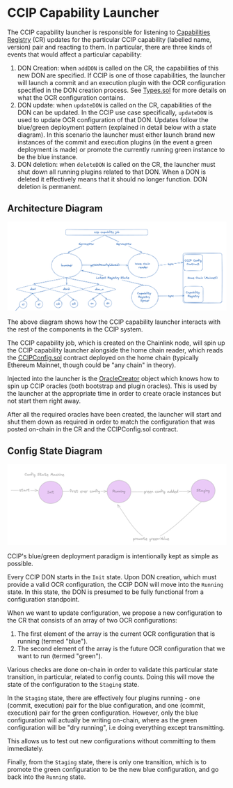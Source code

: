 # CCIP Capability Launcher

The CCIP capability launcher is responsible for listening to
[Capabilities Registry](../../../../contracts/src/v0.8/keystone/CapabilitiesRegistry.sol) (CR) updates
for the particular CCIP capability (labelled name, version) pair and reacting to them. In
particular, there are three kinds of events that would affect a particular capability:

1. DON Creation: when `addDON` is called on the CR, the capabilities of this new DON are specified.
If CCIP is one of those capabilities, the launcher will launch a commit and an execution plugin
with the OCR configuration specified in the DON creation process. See
[Types.sol](../../../../contracts/src/v0.8/ccip/capability/libraries/Types.sol) for more details
on what the OCR configuration contains.
2. DON update: when `updateDON` is called on the CR, capabilities of the DON can be updated. In the
CCIP use case specifically, `updateDON` is used to update OCR configuration of that DON. Updates
follow the blue/green deployment pattern (explained in detail below with a state diagram). In this
scenario the launcher must either launch brand new instances of the commit and execution plugins
(in the event a green deployment is made) or promote the currently running green instance to be
the blue instance.
3. DON deletion: when `deleteDON` is called on the CR, the launcher must shut down all running plugins
related to that DON. When a DON is deleted it effectively means that it should no longer function.
DON deletion is permanent.

## Architecture Diagram

![CCIP Capability Launcher](./ccip_capability_launcher.png)

The above diagram shows how the CCIP capability launcher interacts with the rest of the components
in the CCIP system.

The CCIP capability job, which is created on the Chainlink node, will spin up the CCIP capability
launcher alongside the home chain reader, which reads the [CCIPConfig.sol](../../../../contracts/src/v0.8/ccip/capability/CCIPConfig.sol)
contract deployed on the home chain (typically Ethereum Mainnet, though could be "any chain" in theory).

Injected into the launcher is the [OracleCreator](../types/types.go) object which knows how to spin up CCIP
oracles (both bootstrap and plugin oracles). This is used by the launcher at the appropriate time in order
to create oracle instances but not start them right away.

After all the required oracles have been created, the launcher will start and shut them down as required
in order to match the configuration that was posted on-chain in the CR and the CCIPConfig.sol contract.


## Config State Diagram

![CCIP Config State Machine](./ccip_config_state_machine.png)

CCIP's blue/green deployment paradigm is intentionally kept as simple as possible.

Every CCIP DON starts in the `Init` state. Upon DON creation, which must provide a valid OCR
configuration, the CCIP DON will move into the `Running` state. In this state, the DON is
presumed to be fully functional from a configuration standpoint.

When we want to update configuration, we propose a new configuration to the CR that consists of
an array of two OCR configurations:

1. The first element of the array is the current OCR configuration that is running (termed "blue").
2. The second element of the array is the future OCR configuration that we want to run (termed "green").

Various checks are done on-chain in order to validate this particular state transition, in particular,
related to config counts. Doing this will move the state of the configuration to the `Staging` state.

In the `Staging` state, there are effectively four plugins running - one (commit, execution) pair for the
blue configuration, and one (commit, execution) pair for the green configuration. However, only the blue
configuration will actually be writing on-chain, where as the green configuration will be "dry running",
i.e doing everything except transmitting.

This allows us to test out new configurations without committing to them immediately.

Finally, from the `Staging` state, there is only one transition, which is to promote the green configuration
to be the new blue configuration, and go back into the `Running` state.
